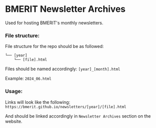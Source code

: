 # BMERIT Newsletter Archives

Used for hosting BMERIT's monthly newsletters.


### File structure:
File structure for the repo should be as followed:

```
└── [year]
    └── [file].html
```

Files should be named accordingly:
`[year]_[month].html`

Example: `2024_06.html`


### Usage:
Links will look like the following:
`https://bmerit.github.io/newsletters/[year]/[file].html`

And should be linked accordingly in `Newsletter Archives` section on the website.
